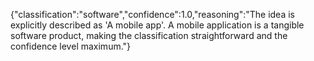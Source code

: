 {"classification":"software","confidence":1.0,"reasoning":"The idea is explicitly described as 'A mobile app'. A mobile application is a tangible software product, making the classification straightforward and the confidence level maximum."}